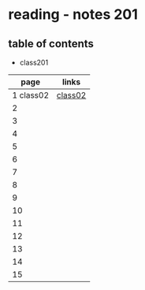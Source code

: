# reading - notes 201

## table of contents
- class201

page | links
---- | -----
1 class02| [class02](https://abu-al3ees.github.io/reading-notes201/class02)
2 | 
3 | 
4 | 
5 | 
6 | 
7 | 
8 | 
9 | 
10 | 
11 | 
12 | 
13 | 
14 |
15 | 

